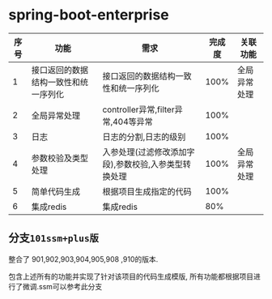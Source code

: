 # spring-boot-enterprise

|序号|功能|需求|完成度|关联功能|
|---|---|---|---|---|
|1|接口返回的数据结构一致性和统一序列化|接口返回的数据结构一致性和统一序列化|100%|全局异常处理|
|2|全局异常处理|controller异常,filter异常,404等异常|100%|||
|3|日志|日志的分割,日志的级别|100%||
|4|参数校验及类型处理|入参处理(过滤修改添加字段),参数校验,入参类型转换处理|100%|全局异常处理|
|5|简单代码生成|根据项目生成指定的代码|100%||
|6|集成redis|集成redis|80%||

## 分支`101ssm+plus版` 
整合了 901,902,903,904,905,908 ,910的版本.

包含上述所有的功能并实现了针对该项目的代码生成模版,
所有功能都根据项目进行了微调.ssm可以参考此分支
